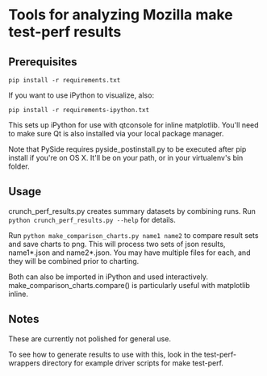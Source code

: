 # Tools for analyzing Mozilla make test-perf results

## Prerequisites

`pip install -r requirements.txt`

If you want to use iPython to visualize, also:

`pip install -r requirements-ipython.txt`

This sets up iPython for use with qtconsole for inline matplotlib. You'll need
to make sure Qt is also installed via your local package manager.

Note that PySide requires pyside_postinstall.py to be executed after pip install
if you're on OS X. It'll be on your path, or in your virtualenv's bin folder.

## Usage

crunch_perf_results.py creates summary datasets by combining runs. Run `python
crunch_perf_results.py --help` for details.

Run `python make_comparison_charts.py name1 name2` to compare result sets and save
charts to png. This will process two sets of json results, name1\*.json and 
name2\*.json. You may have multiple files for each, and they will be combined prior
to charting.

Both can also be imported in iPython and used interactively.
make_comparison_charts.compare() is particularly useful with matplotlib inline.

## Notes

These are currently not polished for general use.

To see how to generate results to use with this, look in the test-perf-wrappers 
directory for example driver scripts for make test-perf.

